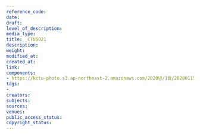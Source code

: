 ```yaml
---
reference_code: 
date: 
draft: 
level_of_description: 
media_type: 
title: _CTU5021
description: 
weight: 
modified_at: 
created_at: 
link: 
components:
- https://kctu-photo.s3.ap-northeast-2.amazonaws.com/2020년/1월/20200115_노동개악+분쇄!+노조+할+권리+쟁취!+영남대의료원+투쟁+승리!+민주노총+결의대회/_CTU5021.jpg
tags:
- 
creators: 
subjects: 
sources: 
venues: 
public_access_status: 
copyright_status: 
---
```

